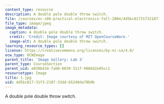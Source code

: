 ```yaml
---
content_type: resource
description: A double pole double throw switch.
file: /courses/ec-s06-practical-electronics-fall-2004/4d5bc81731f3218733ddb5240da70b9b_1.jpg
file_type: image/jpeg
image_metadata:
  caption: A double pole double throw switch.
  credit: 'Credit: Image courtesy of MIT OpenCourseWare.'
  image-alt: A double pole double throw switch.
learning_resource_types: []
license: https://creativecommons.org/licenses/by-nc-sa/4.0/
ocw_type: OCWImage
parent_title: 'Image Gallery: Lab 3'
parent_type: CourseSection
parent_uid: e030b434-7ab0-6039-311f-9066d2e95cc1
resourcetype: Image
title: 1.jpg
uid: 4d5bc817-31f3-2187-33dd-b5240da70b9b
---
```

A double pole double throw switch.